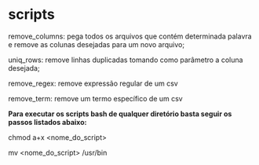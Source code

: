 # scripts

remove_columns: pega todos os arquivos que contém determinada palavra e remove as colunas desejadas para um novo arquivo;

uniq_rows: remove linhas duplicadas tomando como parâmetro a coluna desejada;

remove_regex: remove expressão regular de um csv

remove_term: remove um termo específico de um csv


**Para executar os scripts bash de qualquer diretório basta seguir os passos listados abaixo:**

  chmod a+x <nome_do_script>
  
  mv <nome_do_script> /usr/bin
